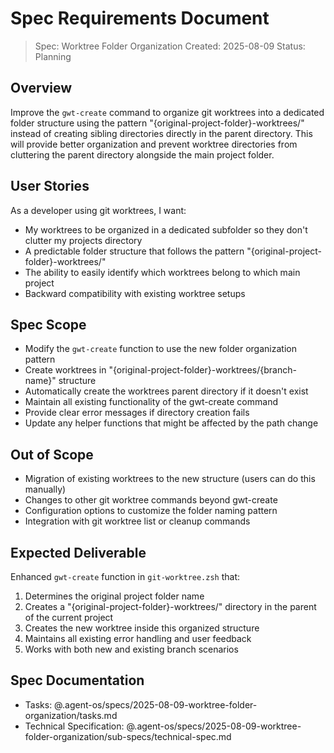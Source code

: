 # Spec Requirements Document

> Spec: Worktree Folder Organization
> Created: 2025-08-09
> Status: Planning

## Overview

Improve the `gwt-create` command to organize git worktrees into a dedicated folder structure using the pattern "{original-project-folder}-worktrees/" instead of creating sibling directories directly in the parent directory. This will provide better organization and prevent worktree directories from cluttering the parent directory alongside the main project folder.

## User Stories

As a developer using git worktrees, I want:
- My worktrees to be organized in a dedicated subfolder so they don't clutter my projects directory
- A predictable folder structure that follows the pattern "{original-project-folder}-worktrees/"
- The ability to easily identify which worktrees belong to which main project
- Backward compatibility with existing worktree setups

## Spec Scope

- Modify the `gwt-create` function to use the new folder organization pattern
- Create worktrees in "{original-project-folder}-worktrees/{branch-name}" structure
- Automatically create the worktrees parent directory if it doesn't exist
- Maintain all existing functionality of the gwt-create command
- Provide clear error messages if directory creation fails
- Update any helper functions that might be affected by the path change

## Out of Scope

- Migration of existing worktrees to the new structure (users can do this manually)
- Changes to other git worktree commands beyond gwt-create
- Configuration options to customize the folder naming pattern
- Integration with git worktree list or cleanup commands

## Expected Deliverable

Enhanced `gwt-create` function in `git-worktree.zsh` that:
1. Determines the original project folder name
2. Creates a "{original-project-folder}-worktrees/" directory in the parent of the current project
3. Creates the new worktree inside this organized structure
4. Maintains all existing error handling and user feedback
5. Works with both new and existing branch scenarios

## Spec Documentation

- Tasks: @.agent-os/specs/2025-08-09-worktree-folder-organization/tasks.md
- Technical Specification: @.agent-os/specs/2025-08-09-worktree-folder-organization/sub-specs/technical-spec.md